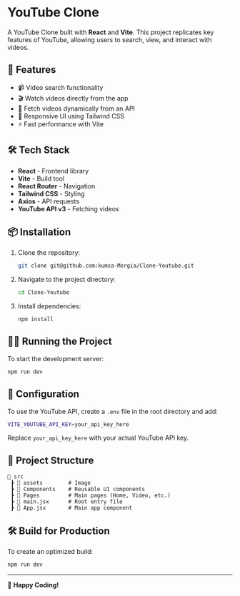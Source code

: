 # YouTube Clone

A YouTube Clone built with **React** and **Vite**. This project replicates key features of YouTube, allowing users to search, view, and interact with videos.

## 🚀 Features

- 📹 Video search functionality
- 🎬 Watch videos directly from the app
- 🔎 Fetch videos dynamically from an API
- 📂 Responsive UI using Tailwind CSS
- ⚡ Fast performance with Vite

## 🛠 Tech Stack

- **React** - Frontend library
- **Vite** - Build tool
- **React Router** - Navigation
- **Tailwind CSS** - Styling
- **Axios** - API requests
- **YouTube API v3** - Fetching videos

## 📦 Installation

1. Clone the repository:
   ```sh
   git clone git@github.com:kumsa-Mergia/Clone-Youtube.git
   ```
2. Navigate to the project directory:
   ```sh
   cd Clone-Youtube
   ```
3. Install dependencies:
   ```sh
   npm install
   ```

## 🏃‍♂️ Running the Project

To start the development server:
```sh
npm run dev
```

## 🔧 Configuration

To use the YouTube API, create a `.env` file in the root directory and add:
```sh
VITE_YOUTUBE_API_KEY=your_api_key_here
```
Replace `your_api_key_here` with your actual YouTube API key.

## 📁 Project Structure
```
📂 src
 ┣ 📂 assets        # Image
 ┣ 📂 Components    # Reusable UI components
 ┣ 📂 Pages         # Main pages (Home, Video, etc.)
 ┣ 📜 main.jsx      # Root entry file
 ┣ 📜 App.jsx       # Main app component
```

## 🛠 Build for Production

To create an optimized build:
```sh
npm run dev
```


---

🚀 **Happy Coding!**

